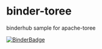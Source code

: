 # binder-toree
binderhub sample for apache-toree

[![BinderBadge](https://mybinder.org/badge.svg)](https://mybinder.org/v2/gh/mariusvniekerk/binder-toree/tree/master/master)
   
